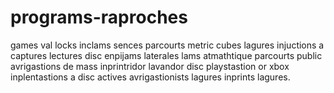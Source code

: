# programs-raproches
games val locks inclams sences parcourts metric cubes lagures injuctions a captures lectures disc enpijams laterales lams atmathtique parcourts public avrigastions de mass inprintridor lavandor disc playstastion or xbox inplentastions a disc actives avrigastionists lagures inprints lagures.
